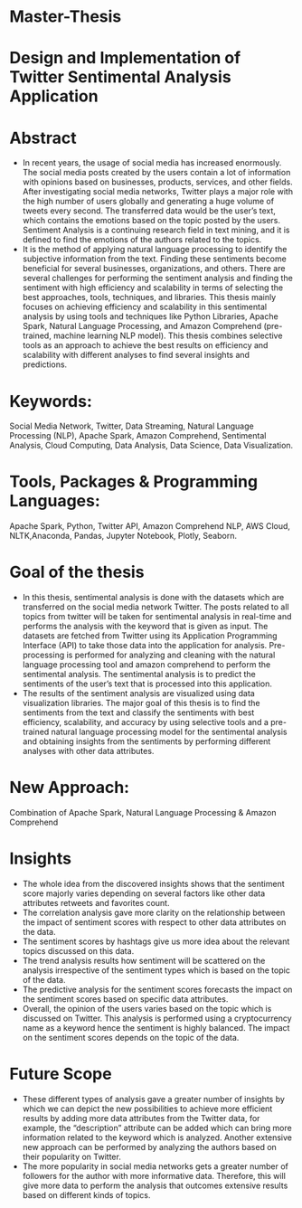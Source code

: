 # Master-Thesis
# Design and Implementation of Twitter Sentimental Analysis Application

# Abstract
* In recent years, the usage of social media has increased enormously. The social media posts created by the users contain a lot of information with opinions based on businesses, products, services, and other fields. After investigating social media networks, Twitter
plays a major role with the high number of users globally and generating a huge volume of tweets every second. The transferred data would be the user’s text, which contains the emotions based on the topic posted by the users. Sentiment Analysis is a continuing
research field in text mining, and it is defined to find the emotions of the authors related to the topics. 
* It is the method of applying natural language processing to identify the subjective information from the text. Finding these sentiments become beneficial for several businesses, organizations, and others. There are several challenges for performing the sentiment analysis and finding the sentiment with high efficiency and scalability in terms of selecting the best approaches, tools, techniques, and libraries. This thesis mainly focuses on achieving efficiency and scalability in this sentimental analysis by using tools and techniques like Python Libraries, Apache Spark, Natural Language Processing, and Amazon Comprehend (pre-trained, machine learning NLP model). This thesis combines selective tools as an approach to achieve the best results on efficiency and scalability with different analyses to find several insights and predictions.

# Keywords:
Social Media Network, Twitter, Data Streaming, Natural Language Processing (NLP), Apache Spark, Amazon Comprehend, Sentimental Analysis, Cloud Computing, Data Analysis, Data Science, Data Visualization. 

# Tools, Packages & Programming Languages:
Apache Spark, Python, Twitter API, Amazon Comprehend NLP, AWS Cloud, NLTK,Anaconda, Pandas, Jupyter Notebook, Plotly, Seaborn.

# Goal of the thesis
* In this thesis, sentimental analysis is done with the datasets which are transferred on the social media network Twitter. The posts related to all topics from twitter will be taken for sentimental analysis in real-time and performs the analysis with the keyword that is
given as input. The datasets are fetched from Twitter using its Application Programming Interface (API) to take those data into the application for analysis. Pre-processing is performed for analyzing and cleaning with the natural language processing tool and amazon comprehend to perform the sentimental analysis. The sentimental analysis is to predict the sentiments of the user’s text that is processed into this application. 
* The results of the sentiment analysis are visualized using data visualization libraries. The major goal of this thesis is to find the sentiments from the text and classify the sentiments with best efficiency, scalability, and accuracy by using selective tools and a pre-trained natural language processing model for the sentimental analysis and obtaining insights from the sentiments by performing different analyses with other data attributes.

# New Approach:
Combination of Apache Spark, Natural Language Processing & Amazon Comprehend

# Insights
* The whole idea from the discovered insights shows that the sentiment score majorly varies depending on several factors like other data attributes retweets and favorites count.
* The correlation analysis gave more clarity on the relationship between the impact of sentiment scores with respect to other data attributes on the data.
* The sentiment scores by hashtags give us more idea about the relevant topics discussed on this data.
* The trend analysis results how sentiment will be scattered on the analysis irrespective of the sentiment types which is based on the topic of the data.
* The predictive analysis for the sentiment scores forecasts the impact on the sentiment scores based on specific data attributes.
* Overall, the opinion of the users varies based on the topic which is discussed on Twitter. This analysis is performed using a cryptocurrency name as a keyword hence the sentiment is highly balanced. The impact on the sentiment scores depends on the topic of the data.

# Future Scope
* These different types of analysis gave a greater number of insights by which we can depict the new possibilities to achieve more efficient results by adding more data attributes from the Twitter data, for example, the “description” attribute can be added which can
bring more information related to the keyword which is analyzed. Another extensive new approach can be performed by analyzing the authors based on their popularity on Twitter.
* The more popularity in social media networks gets a greater number of followers for the author with more informative data. Therefore, this will give more data to perform the analysis that outcomes extensive results based on different kinds of topics.
